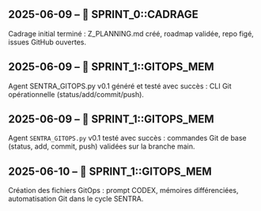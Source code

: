 ## 2025-06-09 – 🔰 SPRINT_0::CADRAGE
Cadrage initial terminé : Z_PLANNING.md créé, roadmap validée, repo figé, issues GitHub ouvertes.

## 2025-06-09 – 🏁 SPRINT_1::GITOPS_MEM
Agent SENTRA_GITOPS.py v0.1 généré et testé avec succès : CLI Git opérationnelle (status/add/commit/push).

## 2025-06-09 – 🏁 SPRINT_1::GITOPS_MEM
Agent `SENTRA_GITOPS.py` v0.1 testé avec succès : commandes Git de base (status, add, commit, push) validées sur la branche main.

## 2025-06-10 – 🏁 SPRINT_1::GITOPS_MEM
Création des fichiers GitOps : prompt CODEX, mémoires différenciées, automatisation Git dans le cycle SENTRA.

